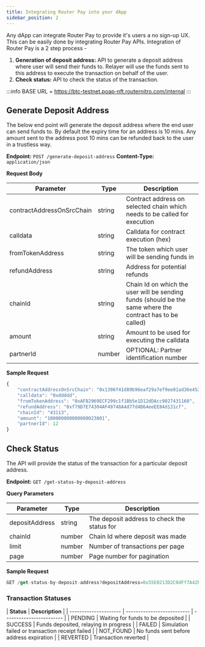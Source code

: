 ```yaml
---
title: Integrating Router Pay into your dApp
sidebar_position: 2
---
```


Any dApp can integrate Router Pay to provide it's users a no sign-up UX. This can be easily done by integrating Router Pay APIs. 
Integration of Router Pay is a 2 step process -
1. **Generation of deposit address:** API to generate a deposit address where user will send their funds to. Relayer will use the funds sent to this address to execute the transaction on behalf of the user.
2. **Check status:** API to check the status of the transaction.

:::info
BASE URL = https://btc-testnet.poap-nft.routernitro.com/internal
:::

## Generate Deposit Address
The below end point will generate the deposit address where the end user can send funds to. By default the expiry time for an address is 10 mins. Any amount sent to the address post 10 mins can be refunded back to the user in a trustless way. 

**Endpoint:** `POST /generate-deposit-address`   **Content-Type:** `application/json`

**Request Body**

| **Parameter** |	**Type** |	**Description** |
| --------------------- | -------------------------- | ------------------------ |
| contractAddressOnSrcChain |	string	| Contract address on selected chain which needs to be called for execution |
| calldata	| string |	Calldata for contract execution (hex) |
| fromTokenAddress |	string |	The token which user will be sending funds in |
| refundAddress |	string |	Address for potential refunds |
| chainId |	string |	Chain Id on which the user will be sending funds (should be the same where the contract has to be called) |
| amount |	string |	Amount to be used for executing the calldata |
| partnerId |	number |	OPTIONAL: Partner identification number |


**Sample Request**
```jsx
{
    "contractAddressOnSrcChain": "0x1396f41d89b96eaf29a7ef9ee01ad36e452235ae",
    "calldata": "0xddddd",
    "fromTokenAddress": "0xAF82969ECF299c1f1Bb5e1D12dDAcc9027431160",
    "refundAddress": "0xf79D7E74304AF49748A4d77d4B64eeEE84d131cf",
    "chainId": "43113",
    "amount": "100000000000000023001",
    "partnerId": 12
}
```

## Check Status
The API will provide the status of the transaction for a particular deposit address.

**Endpoint:** ``GET /get-status-by-deposit-address``

**Query Parameters**

| **Parameter** |	**Type** |	**Description** |
| --------------------- | -------------------------- | ------------------------ |
| depositAddress |	string	| The deposit address to check the status for |
| chainId	| number |	Chain Id where deposit was made |
| limit |	number |	Number of transactions per page |
| page |	number |	Page number for pagination |

**Sample Request**
```jsx
GET /get-status-by-deposit-address?depositAddress=0x55E0213D2C0dFf7A42b6F2Bf05B636e2605eD990&chainId=56&limit=20&page=1
```

### Transaction Statuses
| **Status** |	**Description** |
| --------------------- | -------------------------- | ------------------------ |
| PENDING |	Waiting for funds to be deposited |
| SUCCESS |	Funds deposited, relaying in progress |
| FAILED |	Simulation failed or transaction receipt failed |
| NOT_FOUND |	No funds sent before address expiration |
| REVERTED |	Transaction reverted |